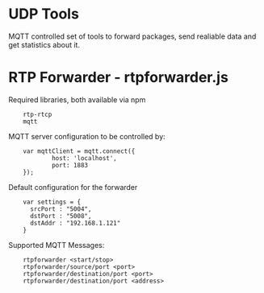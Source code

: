 # UDP Tools
MQTT controlled set of tools to forward packages, send realiable data and get statistics about it.
# RTP Forwarder - rtpforwarder.js

Required libraries, both available via npm

        rtp-rtcp
        mqtt

MQTT server configuration to be controlled by:

        var mqttClient = mqtt.connect({
                host: 'localhost',
                port: 1883
        });

Default configuration for the forwarder

        var settings = {
          srcPort : "5004",
          dstPort : "5008",
          dstAddr : "192.168.1.121"
        }

Supported MQTT Messages:

        rtpforwarder <start/stop>
        rtpforwarder/source/port <port>
        rtpforwarder/destination/port <port>
        rtpforwarder/destination/port <address>
